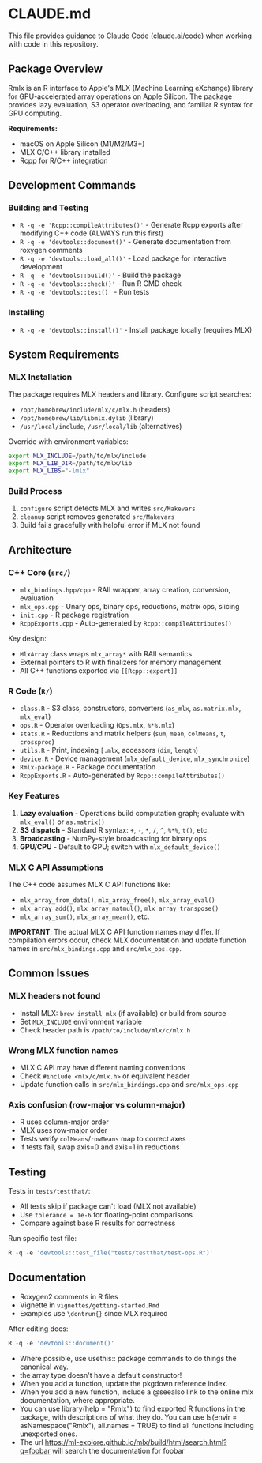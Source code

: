 # CLAUDE.md

This file provides guidance to Claude Code (claude.ai/code) when working with code in this repository.

## Package Overview

Rmlx is an R interface to Apple's MLX (Machine Learning eXchange) library for GPU-accelerated array operations on Apple Silicon. The package provides lazy evaluation, S3 operator overloading, and familiar R syntax for GPU computing.

**Requirements:**
- macOS on Apple Silicon (M1/M2/M3+)
- MLX C/C++ library installed
- Rcpp for R/C++ integration

## Development Commands

### Building and Testing
- `R -q -e 'Rcpp::compileAttributes()'` - Generate Rcpp exports after modifying C++ code (ALWAYS run this first)
- `R -q -e 'devtools::document()'` - Generate documentation from roxygen comments
- `R -q -e 'devtools::load_all()'` - Load package for interactive development
- `R -q -e 'devtools::build()'` - Build the package
- `R -q -e 'devtools::check()'` - Run R CMD check
- `R -q -e 'devtools::test()'` - Run tests

### Installing
- `R -q -e 'devtools::install()'` - Install package locally (requires MLX)

## System Requirements

### MLX Installation
The package requires MLX headers and library. Configure script searches:
- `/opt/homebrew/include/mlx/c/mlx.h` (headers)
- `/opt/homebrew/lib/libmlx.dylib` (library)
- `/usr/local/include`, `/usr/local/lib` (alternatives)

Override with environment variables:
```bash
export MLX_INCLUDE=/path/to/mlx/include
export MLX_LIB_DIR=/path/to/mlx/lib
export MLX_LIBS="-lmlx"
```

### Build Process
1. `configure` script detects MLX and writes `src/Makevars`
2. `cleanup` script removes generated `src/Makevars`
3. Build fails gracefully with helpful error if MLX not found

## Architecture

### C++ Core (`src/`)
- `mlx_bindings.hpp/cpp` - RAII wrapper, array creation, conversion, evaluation
- `mlx_ops.cpp` - Unary ops, binary ops, reductions, matrix ops, slicing
- `init.cpp` - R package registration
- `RcppExports.cpp` - Auto-generated by `Rcpp::compileAttributes()`

Key design:
- `MlxArray` class wraps `mlx_array*` with RAII semantics
- External pointers to R with finalizers for memory management
- All C++ functions exported via `[[Rcpp::export]]`

### R Code (`R/`)
- `class.R` - S3 class, constructors, converters (`as_mlx`, `as.matrix.mlx`, `mlx_eval`)
- `ops.R` - Operator overloading (`Ops.mlx`, `%*%.mlx`)
- `stats.R` - Reductions and matrix helpers (`sum`, `mean`, `colMeans`, `t`, `crossprod`)
- `utils.R` - Print, indexing `[.mlx`, accessors (`dim`, `length`)
- `device.R` - Device management (`mlx_default_device`, `mlx_synchronize`)
- `Rmlx-package.R` - Package documentation
- `RcppExports.R` - Auto-generated by `Rcpp::compileAttributes()`

### Key Features
1. **Lazy evaluation** - Operations build computation graph; evaluate with `mlx_eval()` or `as.matrix()`
2. **S3 dispatch** - Standard R syntax: `+`, `-`, `*`, `/`, `^`, `%*%`, `t()`, etc.
3. **Broadcasting** - NumPy-style broadcasting for binary ops
4. **GPU/CPU** - Default to GPU; switch with `mlx_default_device()`

### MLX C API Assumptions
The C++ code assumes MLX C API functions like:
- `mlx_array_from_data()`, `mlx_array_free()`, `mlx_array_eval()`
- `mlx_array_add()`, `mlx_array_matmul()`, `mlx_array_transpose()`
- `mlx_array_sum()`, `mlx_array_mean()`, etc.

**IMPORTANT**: The actual MLX C API function names may differ. If compilation errors occur, check MLX documentation and update function names in `src/mlx_bindings.cpp` and `src/mlx_ops.cpp`.

## Common Issues

### MLX headers not found
- Install MLX: `brew install mlx` (if available) or build from source
- Set `MLX_INCLUDE` environment variable
- Check header path is `/path/to/include/mlx/c/mlx.h`

### Wrong MLX function names
- MLX C API may have different naming conventions
- Check `#include <mlx/c/mlx.h>` or equivalent header
- Update function calls in `src/mlx_bindings.cpp` and `src/mlx_ops.cpp`

### Axis confusion (row-major vs column-major)
- R uses column-major order
- MLX uses row-major order
- Tests verify `colMeans`/`rowMeans` map to correct axes
- If tests fail, swap axis=0 and axis=1 in reductions

## Testing

Tests in `tests/testthat/`:
- All tests skip if package can't load (MLX not available)
- Use `tolerance = 1e-6` for floating-point comparisons
- Compare against base R results for correctness

Run specific test file:
```r
R -q -e 'devtools::test_file("tests/testthat/test-ops.R")'
```

## Documentation

- Roxygen2 comments in R files
- Vignette in `vignettes/getting-started.Rmd`
- Examples use `\dontrun{}` since MLX required

After editing docs:
```r
R -q -e 'devtools::document()'
```
- Where possible, use usethis:: package commands to do things the canonical way.
- the array type doesn't have a default constructor!
- When you add a function, update the pkgdown reference index.
- When you add a new function, include a @seealso link to the online mlx documentation, where appropriate.
- You can use library(help = "Rmlx") to find exported R functions in the package, with descriptions of what they do. You can use ls(envir = asNamespace("Rmlx"), all.names = TRUE) to find all functions including unexported ones.
- The url https://ml-explore.github.io/mlx/build/html/search.html?q=foobar will search the documentation for foobar